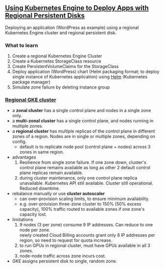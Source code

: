 ## [Using Kubernetes Engine to Deploy Apps with Regional Persistent Disks](https://www.cloudskillsboost.google/focuses/1050?parent=catalog)

Deploying an application (WordPress as example) using a regional Kubernetes Engine cluster and regional persistent disk.

### What to learn
1. Create a regional Kubernetes Engine Cluster
2. Create a Kubernetes StorageClass resource
3. Create PersistentVolumeClaims for the StorageClass
4. Deploy application (WordPress) chart (Helm packaging format; to deploy single instance of Kubernetes application) using [Helm](https://helm.sh/) (Kubernetes package manager)
5. Simulate zone failure by deleting instance group

### [Regional GKE cluster](https://cloud.google.com/kubernetes-engine/docs/concepts/regional-clusters)
- a **zonal cluster** has a single control plane and nodes in a single zone only.
- a **multi-zonal cluster** has a single control plane, and nodes running in multiple zones.
- a **regional cluster** has multiple replicas of the control plane in different zones of a region. Nodes are in single or multiple zones, depending on config.
  - default is to replicate node pool (control plane + nodes) across 3 zones in same region.
- advantages
  1. Resilience from single zone failure. If one zone down, cluster's control plane remains available as long as other 2 default control plane replicas remain available.
  2. during cluster maintenance, only one control plane replica unavailable. Kubernetes API still available. Cluster still operational. Reduced downtime.
- rebalance manually or use **cluster autoscaler**
  - can over-provision scaling limits, to ensure minimum availability.
  - e.g. over-provision three-zone cluster to 150% (50% excess capacity), 100% traffic routed to available zones if one zone's capacity lost.
- limitations
  1. 9 nodes (3 per zone) consume 9 IP addresses. Can reduce to one node per zone.  
    newly created Cloud Billing accounts grant only 8 IP addresses per region, so need to request for quota increase.
  2. to run GPUs in regional cluster, must have GPUs available in all 3 zones.
  3. node-node traffic across zone incurs cost.
- GKE assigns persistent disk to single, random zone.


